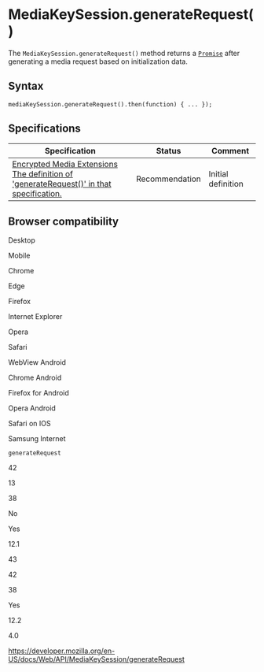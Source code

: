 # MediaKeySession.generateRequest()

The `MediaKeySession.generateRequest()` method returns a [`Promise`](https://developer.mozilla.org/en-US/docs/Web/JavaScript/Reference/Global_Objects/Promise) after generating a media request based on initialization data.

## Syntax

    mediaKeySession.generateRequest().then(function) { ... });

## Specifications

<table><thead><tr class="header"><th>Specification</th><th>Status</th><th>Comment</th></tr></thead><tbody><tr class="odd"><td><a href="https://w3c.github.io/encrypted-media/#dom-mediakeysession-generaterequest">Encrypted Media Extensions<br />
<span class="small">The definition of 'generateRequest()' in that specification.</span></a></td><td><span class="spec-rec">Recommendation</span></td><td>Initial definition</td></tr></tbody></table>

## Browser compatibility

Desktop

Mobile

Chrome

Edge

Firefox

Internet Explorer

Opera

Safari

WebView Android

Chrome Android

Firefox for Android

Opera Android

Safari on IOS

Samsung Internet

`generateRequest`

42

13

38

No

Yes

12.1

43

42

38

Yes

12.2

4.0

<a href="https://developer.mozilla.org/en-US/docs/Web/API/MediaKeySession/generateRequest" class="_attribution-link">https://developer.mozilla.org/en-US/docs/Web/API/MediaKeySession/generateRequest</a>
